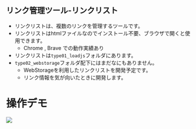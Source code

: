 ## リンク管理ツール-リンクリスト

- リンクリストは、複数のリンクを管理するツールです。
- リンクリストはhtmlファイルなのでインストール不要、ブラウザで開くと使用できます。
    - Chrome , Brave での動作実績あり
- リンクリストは`type01_loadjs`フォルダにあります。
- `type02_webstorage`フォルダ配下にはまだなにもありません。
    - WebStorageを利用したリンクリストを開発予定です。
    - リンク情報を気が向いたときに開発します。


# 操作デモ

[![](https://img.youtube.com/vi/gzVICp4xvZs/0.jpg)](https://www.youtube.com/watch?v=gzVICp4xvZs)